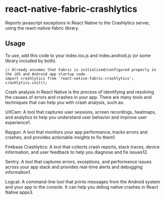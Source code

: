 
react-native-fabric-crashlytics
===============================

Reports javascript exceptions in React Native to the Crashlytics server, using the react-native-fabric library.

Usage
-----

To use, add this code to your index.ios.js and index.android.js (or some library included by both).

```
// Already assumes that Fabric is initialized/configured properly in the iOS and Android app startup code.
import crashlytics from 'react-native-fabric-crashlytics';
crashlytics.init();
```

Crash analysis in React Native is the process of identifying and resolving the causes of errors and crashes in your app. 
There are many tools and techniques that can help you with crash analysis, such as:

UXCam: A tool that captures user sessions, screen recordings, heatmaps, and analytics to help you understand user behavior and improve user experience1.

Raygun: A tool that monitors your app performance, tracks errors and crashes, and provides actionable insights to fix them1.

Firebase Crashlytics: A tool that collects crash reports, stack traces, device information, and user feedback to help you diagnose and fix issues12.

Sentry: A tool that captures errors, exceptions, and performance issues across your app stack and provides real-time alerts and debugging information1.

Logcat: A command-line tool that prints messages from the Android system and your app to the console. It can help you debug native crashes in React Native apps3.
